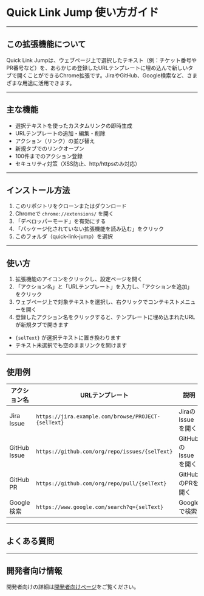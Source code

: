 # Quick Link Jump 使い方ガイド

---

## この拡張機能について

Quick Link Jumpは、ウェブページ上で選択したテキスト（例：チケット番号やPR番号など）を、あらかじめ登録したURLテンプレートに埋め込んで新しいタブで開くことができるChrome拡張です。JiraやGitHub、Google検索など、さまざまな用途に活用できます。

---

## 主な機能

- 選択テキストを使ったカスタムリンクの即時生成
- URLテンプレートの追加・編集・削除
- アクション（リンク）の並び替え
- 新規タブでのリンクオープン
- 100件までのアクション登録
- セキュリティ対策（XSS防止、http/httpsのみ対応）

---

## インストール方法

1. このリポジトリをクローンまたはダウンロード
2. Chromeで `chrome://extensions/` を開く
3. 「デベロッパーモード」を有効にする
4. 「パッケージ化されていない拡張機能を読み込む」をクリック
5. このフォルダ（quick-link-jump）を選択

---

## 使い方

1. 拡張機能のアイコンをクリックし、設定ページを開く
2. 「アクション名」と「URLテンプレート」を入力し、「アクションを追加」をクリック
3. ウェブページ上で対象テキストを選択し、右クリックでコンテキストメニューを開く
4. 登録したアクション名をクリックすると、テンプレートに埋め込まれたURLが新規タブで開きます

- `{selText}` が選択テキストに置き換わります
- テキスト未選択でも空のままリンクを開けます

---

## 使用例

| アクション名 | URLテンプレート | 説明 |
|------------|----------------|------|
| Jira Issue | `https://jira.example.com/browse/PROJECT-{selText}` | JiraのIssueを開く |
| GitHub Issue | `https://github.com/org/repo/issues/{selText}` | GitHubのIssueを開く |
| GitHub PR | `https://github.com/org/repo/pull/{selText}` | GitHubのPRを開く |
| Google検索 | `https://www.google.com/search?q={selText}` | Googleで検索 |

---

## よくある質問

---

## 開発者向け情報

開発者向けの詳細は[開発者向けページ](developer.md)をご覧ください。 